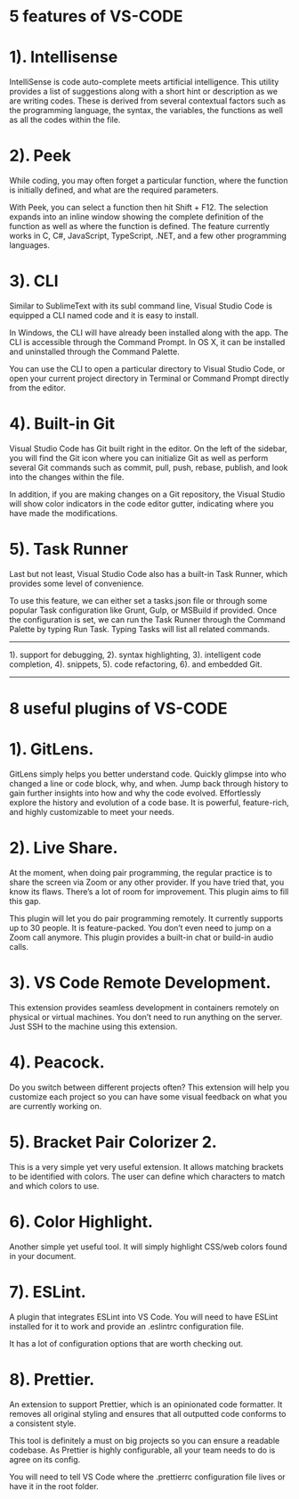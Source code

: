 # 5 features of VS-CODE

# 1). Intellisense

IntelliSense is code auto-complete meets artificial intelligence. This utility provides a list of suggestions along with a short hint or description as we are writing codes. These is derived from several contextual factors such as the programming language, the syntax, the variables, the functions as well as all the codes within the file.

# 2). Peek


While coding, you may often forget a particular function, where the function is initially defined, and what are the required parameters.

With Peek, you can select a function then hit Shift + F12. The selection expands into an inline window showing the complete definition of the function as well as where the function is defined. The feature currently works in C, C#, JavaScript, TypeScript, .NET, and a few other programming languages.


# 3). CLI


Similar to SublimeText with its subl command line, Visual Studio Code is equipped a CLI named code and it is easy to install.

In Windows, the CLI will have already been installed along with the app. The CLI is accessible through the Command Prompt. In OS X, it can be installed and uninstalled through the Command Palette.

You can use the CLI to open a particular directory to Visual Studio Code, or open your current project directory in Terminal or Command Prompt directly from the editor.

# 4). Built-in Git


Visual Studio Code has Git built right in the editor. On the left of the sidebar, you will find the Git icon where you can initialize Git as well as perform several Git commands such as commit, pull, push, rebase, publish, and look into the changes within the file.

In addition, if you are making changes on a Git repository, the Visual Studio will show color indicators in the code editor gutter, indicating where you have made the modifications.


# 5). Task Runner


Last but not least, Visual Studio Code also has a built-in Task Runner, which provides some level of convenience.

To use this feature, we can either set a tasks.json file or through some popular Task configuration like Grunt, Gulp, or MSBuild if provided. Once the configuration is set, we can run the Task Runner through the Command Palette by typing Run Task. Typing Tasks will list all related commands.

--------------------------------------------------------------------------------------------------

1). support for debugging, 
2). syntax highlighting, 
3). intelligent code completion, 
4). snippets, 
5). code refactoring, 
6). and embedded Git.



--------------------------------------------------------------------------------------------------

# 8 useful plugins of VS-CODE

# 1). GitLens.


GitLens simply helps you better understand code. Quickly glimpse into who changed a line or code block, why, and when. Jump back through history to gain further insights into how and why the code evolved. Effortlessly explore the history and evolution of a code base. It is powerful, feature-rich, and highly customizable to meet your needs.


# 2). Live Share.


At the moment, when doing pair programming, the regular practice is to share the screen via Zoom or any other provider. If you have tried that, you know its flaws. There’s a lot of room for improvement. This plugin aims to fill this gap.

This plugin will let you do pair programming remotely. It currently supports up to 30 people. It is feature-packed. You don’t even need to jump on a Zoom call anymore. This plugin provides a built-in chat or build-in audio calls.


# 3). VS Code Remote Development.


This extension provides seamless development in containers remotely on physical or virtual machines. You don’t need to run anything on the server. Just SSH to the machine using this extension.


# 4). Peacock.

Do you switch between different projects often? This extension will help you customize each project so you can have some visual feedback on what you are currently working on.


# 5). Bracket Pair Colorizer 2.


This is a very simple yet very useful extension. It allows matching brackets to be identified with colors. The user can define which characters to match and which colors to use.


# 6). Color Highlight.


Another simple yet useful tool. It will simply highlight CSS/web colors found in your document.


# 7). ESLint.

A plugin that integrates ESLint into VS Code. You will need to have ESLint installed for it to work and provide an .eslintrc configuration file.

It has a lot of configuration options that are worth checking out.


# 8). Prettier.


An extension to support Prettier, which is an opinionated code formatter. It removes all original styling and ensures that all outputted code conforms to a consistent style.

This tool is definitely a must on big projects so you can ensure a readable codebase. As Prettier is highly configurable, all your team needs to do is agree on its config.

You will need to tell VS Code where the .prettierrc configuration file lives or have it in the root folder.
